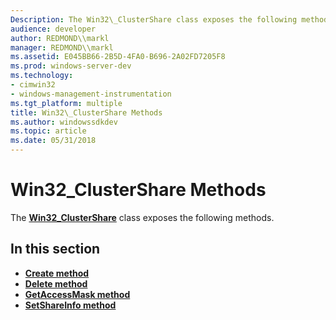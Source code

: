 ```yaml
---
Description: The Win32\_ClusterShare class exposes the following methods.
audience: developer
author: REDMOND\\markl
manager: REDMOND\\markl
ms.assetid: E045BB66-2B5D-4FA0-B696-2A02FD7205F8
ms.prod: windows-server-dev
ms.technology:
- cimwin32
- windows-management-instrumentation
ms.tgt_platform: multiple
title: Win32\_ClusterShare Methods
ms.author: windowssdkdev
ms.topic: article
ms.date: 05/31/2018
---
```


# Win32\_ClusterShare Methods

The [**Win32\_ClusterShare**](win32-clustershare.md) class exposes the following methods.

## In this section

-   [**Create method**](create-win32-clustershare.md)
-   [**Delete method**](delete-win32-clustershare.md)
-   [**GetAccessMask method**](getaccessmask-win32-clustershare.md)
-   [**SetShareInfo method**](setshareinfo-win32-clustershare.md)

 

 




